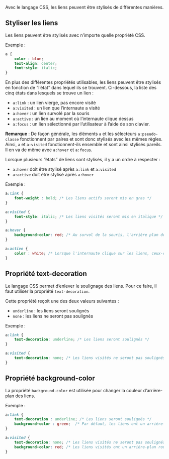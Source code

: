 Avec le langage CSS, les liens peuvent être stylisés de différentes manières.

## Styliser les liens

Les liens peuvent être stylisés avec n’importe quelle propriété CSS.

Exemple :

```css
a {
	color : blue;
	text-align: center;
	font-style: italic;
}
```

En plus des différentes propriétés utilisables, les liens peuvent être stylisés en fonction de “l’état” dans lequel ils se trouvent. Ci-dessous, la liste des cinq états dans lesquels se trouve un lien :

- ```a:link``` : un lien vierge, pas encore visité 
- ```a:visited``` : un lien que l’internaute a visité
- ```a:hover``` : un lien survolé par la souris
- ```a:active``` : un lien au moment où l’internaute clique dessus
- ```a:focus``` : un lien sélectionné par l’utilisateur à l’aide de son clavier.

__Remarque__ : De façon générale, les éléments ```a``` et les sélecteurs ```a:pseudo-classe``` fonctionnent par paires et sont donc stylisés avec les mêmes règles. Ainsi, ```a``` et ```a:visited``` fonctionnent-ils ensemble et sont ainsi stylisés pareils. Il en va de même avec ```a:hover``` et ```a:focus```.

Lorsque plusieurs “états” de liens sont stylisés, il y a un ordre à respecter :

- ```a:hover``` doit être stylisé après ```a:link``` et ```a:visited```
- ```a:active``` doit être stylisé après ```a:hover```

Exemple :

```css
a:link {
	font-weight : bold; /* Les liens actifs seront mis en gras */	          color : blue; /* Le texte des liens actifs sera de couleur bleu */
}

a:visited {
	font-style: italic; /* Les liens visités seront mis en italique */
}

a:hover {
	background-color: red; /* Au survol de la souris, l'arrière plan des liens sera rouge */
}

a:active {
	color : white; /* Lorsque l'internaute clique sur les liens, ceux-ci seront blancs */
}
```

## Propriété text-decoration

Le langage CSS permet d’enlever le soulignage des liens. Pour ce faire, il faut utiliser la propriété ```text-decoration```.

Cette propriété reçoit une des deux valeurs suivantes :

- ```underline``` : les liens seront soulignés
- ```none``` : les liens ne seront pas soulignés

Exemple :

```css
a:link {
	text-decoration: underline; /* Les liens seront soulignés */
}

a:visited {
	text-decoration: none; /* Les liens visités ne seront pas soulignés */
}
```

## Propriété background-color

La propriété ```background-color``` est utilisée pour changer la couleur d’arrière-plan des liens.

Exemple :

```css
a:link {
	text-decoration : underline; /* Les liens seront soulignés */
	background-color : green;  /* Par défaut, les liens ont un arrière-plan vert */
}

a:visited {
	text-decoration: none; /* Les liens visités ne seront pas soulignés */
	background-color: red; /* Les liens visités ont un arrière-plan rouge */
}
```